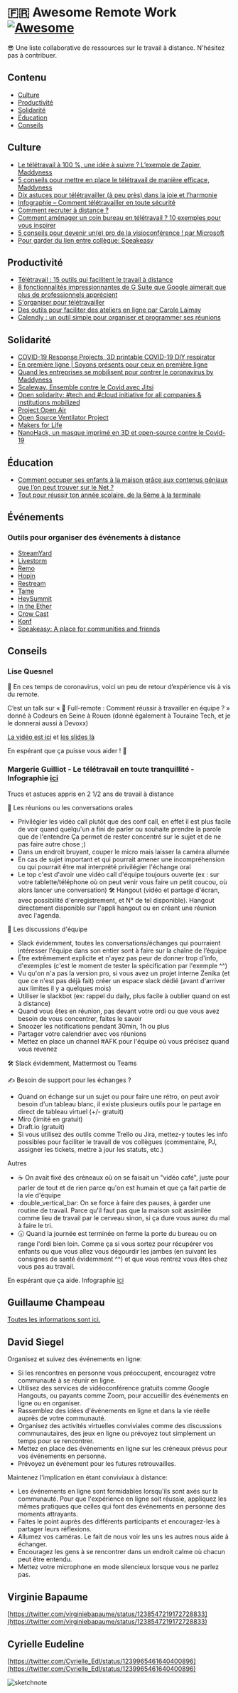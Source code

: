# :fr: Awesome Remote Work [![Awesome](https://cdn.rawgit.com/sindresorhus/awesome/d7305f38d29fed78fa85652e3a63e154dd8e8829/media/badge.svg)](https://github.com/sindresorhus/awesome)

😎 Une liste collaborative de ressources sur le travail à distance. N'hésitez pas à contribuer.

## Contenu

- [Culture](#culture)
- [Productivité](#productivité)
- [Solidarité](#solidarité)
- [Éducation](#éducation)
- [Conseils](#conseils)


## Culture

- [Le télétravail à 100 %, une idée à suivre ? L’exemple de Zapier, Maddyness](https://www.maddyness.com/2018/12/17/zapier-teletravail-maddyrex/)
- [5 conseils pour mettre en place le télétravail de manière efficace, Maddyness](https://www.maddyness.com/2020/03/15/infographie-5-astuces-pour-mettre-en-place-le-teletravail-de-maniere-efficace/)
- [Dix astuces pour télétravailler (à peu près) dans la joie et l’harmonie](https://www.lemonde.fr/economie/article/2020/03/13/dix-astuces-pour-teletravailler-a-peu-pres-dans-la-joie-et-l-harmonie_6032945_3234.html)
- [Infographie – Comment télétravailler en toute sécurité](https://www.alliancy.fr/etudes/securite/2020/03/13/comment-teletravailler-securite)
- [Comment recruter à distance ?](https://workmetender.com/2020/03/12/comment-recruter-a-distance/)
- [Comment aménager un coin bureau en télétravail ? 10 exemples pour vous inspirer](https://blog.trello.com/fr/outils-t%C3%A9l%C3%A9travail)
- [5 conseils pour devenir un(e) pro de la visioconférence ! par Microsoft](https://experiences.microsoft.fr/business/new-culture-of-work-business/5-conseils-pour-devenir-un-pro-de-la-visioconference/)
- [Pour garder du lien entre collègue: Speakeasy](https://speakeasy.co/)


## Productivité

- [Télétravail : 15 outils qui facilitent le travail à distance](https://www.blogdumoderateur.com/selection-outils-teletravail/)
- [8 fonctionnalités impressionnantes de G Suite que Google aimerait que plus de professionnels apprécient](https://www.zdnet.fr/pratique/8-fonctionnalites-impressionnantes-de-g-suite-que-google-aimerait-que-plus-de-professionnels-apprecient-39889587.htm)
- [S'organiser pour télétravailler](https://formateurs.animacoop.net/teletravail/?PagePrincipale)
- [Des outils pour faciliter des ateliers en ligne par Carole Laimay](https://www.carole-laimay.com/outils-faciliter-ateliers-en-ligne/)
- [Calendly : un outil simple pour organiser et programmer ses réunions](https://www.blogdumoderateur.com/calendly-outil-simple-organiser-programmer-rendez/)


## Solidarité

- [COVID-19 Response Projects, 3D printable COVID-19 DIY respirator](https://github.com/covid-response-projects)
- [En première ligne | Soyons présents pour ceux en première ligne](https://enpremiereligne.fr/)
- [Quand les entreprises se mobilisent pour contrer le coronavirus by Maddyness](https://www.maddyness.com/2020/03/16/entreprises-mobilisation-coronavirus/)
- [Scaleway, Ensemble contre le Covid avec Jitsi](https://ensemble.scaleway.com/)
- [Open solidarity: #tech and #cloud initiative for all companies & institutions mobilized](https://open-solidarity.com/fr/)
- [Project Open Air](https://www.projectopenair.org/)
- [Open Source Ventilator Project](https://twitter.com/ColinJ_Keogh/status/1237865545623461891)
- [Makers for Life](https://docs.google.com/document/d/1l1nt0o93kdfcmPygp1k6NYKrwIb_uN01kcBAfovy2dE/edit#)
- [NanoHack, un masque imprimé en 3D et open-source contre le Covid-19](https://www.3dnatives.com/nanohack-masque-covid-19-180320203/)


## Éducation

- [Comment occuper ses enfants à la maison grâce aux contenus géniaux que l’on peut trouver sur le Net ?](https://taleming.com/occuper-enfants-maison-coronavirus/)
- [Tout pour réussir ton année scolaire, de la 6ème à la terminale](https://www.schoolmouv.fr/)


## Événements

### Outils pour organiser des événements à distance

- [StreamYard](https://streamyard.com/)
- [Livestorm](https://livestorm.co/fr/)
- [Remo](https://remo.co/)
- [Hopin](https://hopin.to/)
- [Restream](https://restream.io/)
- [Tame](https://tame.events/virtual-conference/)
- [HeySummit](https://heysummit.com/)
- [In the Ether](https://intheether.xyz/)
- [Crow Cast](https://www.crowdcast.io/)
- [Konf](https://konf.co/)
- [Speakeasy: A place for communities and friends](https://speakeasy.co/)


## Conseils

### Lise Quesnel

👋 En ces temps de coronavirus, voici un peu de retour d’expérience vis à vis du remote.

C’est un talk sur « 🏡 Full-remote : Comment réussir à travailler en équipe ? » donné à Codeurs en Seine à Rouen (donné également à Touraine Tech, et je le donnerai aussi à Devoxx)

[La vidéo est ici](https://www.youtube.com/watch?v=WjROSsdOtIY) et [les slides là](https://docs.google.com/presentation/d/e/2PACX-1vSwQNL8U42byR5xZClJ7NkQl7ClyzjDi3GiEEtevbuiKGEZofRfJzvcRccWk2SIlw1fNo-BIukBVscm/pub)

En espérant que ça puisse vous aider ! 🙂

### Margerie Guilliot - Le télétravail en toute tranquillité - Infographie [ici](https://pbs.twimg.com/media/ETzw_TsXgAAYsPH?format=jpg&name=large)

Trucs et astuces appris en 2 1/2 ans de travail à distance

:loudspeaker: Les réunions ou les conversations orales

- Privilégier les vidéo call plutôt que des conf call, en effet il est plus facile de voir quand quelqu'un a fini de parler ou souhaite prendre la parole que de l'entendre 
Ça permet de rester concentré sur le sujet et de ne pas faire autre chose ;)
- Dans un endroit bruyant, couper le micro mais laisser la caméra allumée
- En cas de sujet important et qui pourrait amener une incompréhension ou qui pourrait être mal interprété privilégier l'échange oral 
- Le top c'est d'avoir une vidéo call d'équipe toujours ouverte (ex : sur votre tablette/téléphone où on peut venir vous faire un petit coucou, où alors lancer une conversation)
:hammer_and_wrench: Hangout (vidéo et partage d'écran, avec possibilité d'enregistrement, et N° de tel disponible). Hangout directement disponible sur l'appli hangout ou en créant une réunion avec l'agenda.
 
:speech_balloon: Les discussions d'équipe

- Slack évidemment, toutes les conversations/échanges qui pourraient intéresser l'équipe dans son entier sont à faire sur la chaîne de l’équipe
- Être extrêmement explicite et n'ayez pas peur de donner trop d'info, d'exemples (c'est le moment de tester la spécification par l'exemple ^^)
- Vu qu'on n'a pas la version pro, si vous avez un projet interne Zenika (et que ce n'est pas déjà fait) créer un espace slack dédié (avant d'arriver aux limites il y a quelques mois)
- Utiliser le slackbot (ex: rappel du daily, plus facile à oublier quand on est à distance)
- Quand vous êtes en réunion, pas devant votre ordi ou que vous avez besoin de vous concentrer, faites le savoir 
- Snoozer les notifications pendant 30min, 1h ou plus
- Partager votre calendrier avec vos réunions
- Mettez en place un channel #AFK pour l'équipe où vous précisez quand vous revenez 

:hammer_and_wrench: Slack évidemment, Mattermost ou Teams

:writing_hand: Besoin de support pour les échanges ?
- Quand on échange sur un sujet ou pour faire une rétro, on peut avoir besoin d'un tableau blanc, il existe plusieurs outils pour le partage en direct de tableau virtuel (+/- gratuit)
 - Miro (limité en gratuit)
 - Draft.io (gratuit)
- Si vous utilisez des outils comme Trello ou Jira, mettez-y toutes les info possibles pour faciliter le travail de vos collègues (commentaire, PJ, assigner les tickets, mettre à jour les statuts, etc.)

Autres
- :coffee: On avait fixé des créneaux où on se faisait un "vidéo café", juste pour parler de tout et de rien parce qu'on est humain et que ça fait partie de la vie d'équipe
- :double_vertical_bar: On se force à faire des pauses, à garder une routine de travail. Parce qu'il faut pas que la maison soit assimilée comme lieu de travail par le cerveau sinon, si ça dure vous aurez du mal à faire le tri.
- :clock530: Quand la journée est terminée on ferme la porte du bureau ou on range l'ordi bien loin. Comme ça si vous sortez pour récupérer vos enfants ou que vous allez vous dégourdir les jambes (en suivant les consignes de santé évidemment ^^) et que vous rentrez vous êtes chez vous pas au travail.

En espérant que ça aide. Infographie [ici](https://pbs.twimg.com/media/ETzw_TsXgAAYsPH?format=jpg&name=large)

## Guillaume Champeau

[Toutes les informations sont ici.](https://threadreaderapp.com/thread/1238200706844233728.html)

## David Siegel

Organisez et suivez des événements en ligne:
- Si les rencontres en personne vous préoccupent, encouragez votre communauté à se réunir en ligne.
- Utilisez des services de vidéoconférence gratuits comme Google Hangouts, ou payants comme Zoom, pour accueillir des événements en ligne ou en organiser.
- Rassemblez des idées d'événements en ligne et dans la vie réelle auprès de votre communauté.
- Organisez des activités virtuelles conviviales comme des discussions communautaires, des jeux en ligne ou prévoyez tout simplement un temps pour se rencontrer.
- Mettez en place des événements en ligne sur les créneaux prévus pour vos événements en personne.
- Prévoyez un événement pour les futures retrouvailles.

Maintenez l'implication en étant conviviaux à distance: 
- Les événements en ligne sont formidables lorsqu'ils sont axés sur la communauté. Pour que l'expérience en ligne soit réussie, appliquez les mêmes pratiques que celles qui font des événements en personne des moments attrayants.
- Faites le point auprès des différents participants et encouragez-les à partager leurs réflexions.
- Allumez vos caméras. Le fait de nous voir les uns les autres nous aide à échanger.
- Encouragez les gens à se rencontrer dans un endroit calme où chacun peut être entendu.
- Mettez votre microphone en mode silencieux lorsque vous ne parlez pas.

## Virginie Bapaume

[https://twitter.com/virginiebapaume/status/1238547219172728833](https://twitter.com/virginiebapaume/status/1238547219172728833)

## Cyrielle Eudeline

[https://twitter.com/Cyrielle_Edl/status/1239965461640400896](https://twitter.com/Cyrielle_Edl/status/1239965461640400896)

![sketchnote](https://pbs.twimg.com/media/ETU-ARyUwAMsSwt?format=jpg&name=large)

